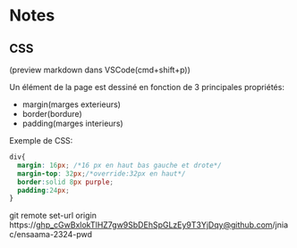 # Notes

## CSS
(preview markdown dans VSCode(cmd+shift+p))

Un élément de la page est dessiné en fonction de 3 principales propriétés:
- margin(marges exterieurs)
- border(bordure)
- padding(marges interieurs)

Exemple de CSS:
```css
div{
  margin: 16px; /*16 px en haut bas gauche et drote*/
  margin-top: 32px;/*override:32px en haut*/
  border:solid 8px purple;
  padding:24px;
}
```


git remote set-url origin https://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@github.com/jniac/ensaama-2324-pwd
